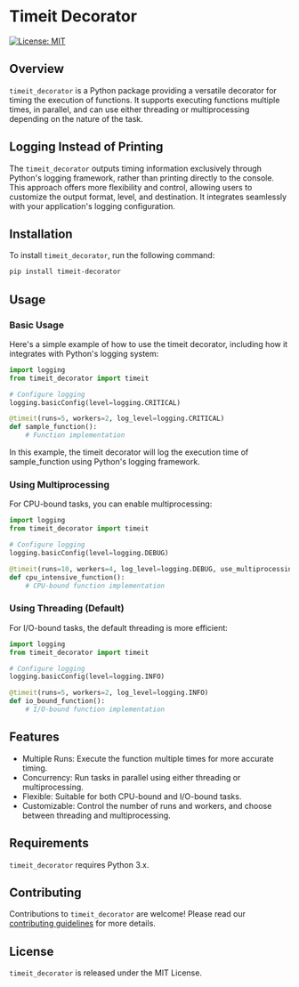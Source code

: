 # Timeit Decorator
[![License: MIT](https://img.shields.io/badge/License-MIT-yellow.svg)](https://opensource.org/licenses/MIT)
## Overview
`timeit_decorator` is a Python package providing a versatile decorator for timing the execution of functions. It supports executing functions multiple times, in parallel, and can use either threading or multiprocessing depending on the nature of the task.

## Logging Instead of Printing
The `timeit_decorator` outputs timing information exclusively through Python's logging framework, rather than printing directly to the console. This approach offers more flexibility and control, allowing users to customize the output format, level, and destination. It integrates seamlessly with your application's logging configuration.

## Installation
To install `timeit_decorator`, run the following command:

```bash
pip install timeit-decorator
```

## Usage
### Basic Usage
Here's a simple example of how to use the timeit decorator, including how it integrates with Python's logging system:

```py
import logging
from timeit_decorator import timeit

# Configure logging
logging.basicConfig(level=logging.CRITICAL)

@timeit(runs=5, workers=2, log_level=logging.CRITICAL)
def sample_function():
    # Function implementation
```
In this example, the timeit decorator will log the execution time of sample_function using Python's logging framework.

### Using Multiprocessing
For CPU-bound tasks, you can enable multiprocessing:

```py
import logging
from timeit_decorator import timeit

# Configure logging
logging.basicConfig(level=logging.DEBUG)

@timeit(runs=10, workers=4, log_level=logging.DEBUG, use_multiprocessing=True)
def cpu_intensive_function():
    # CPU-bound function implementation
```

### Using Threading (Default)
For I/O-bound tasks, the default threading is more efficient:

```py
import logging
from timeit_decorator import timeit

# Configure logging
logging.basicConfig(level=logging.INFO)

@timeit(runs=5, workers=2, log_level=logging.INFO)
def io_bound_function():
    # I/O-bound function implementation
```

## Features
- Multiple Runs: Execute the function multiple times for more accurate timing.
- Concurrency: Run tasks in parallel using either threading or multiprocessing.
- Flexible: Suitable for both CPU-bound and I/O-bound tasks.
- Customizable: Control the number of runs and workers, and choose between threading and multiprocessing.

## Requirements
`timeit_decorator` requires Python 3.x.

## Contributing
Contributions to `timeit_decorator` are welcome! Please read our [contributing guidelines](./CONTRIBUTING.md) for more details.

## License
`timeit_decorator` is released under the MIT License.
